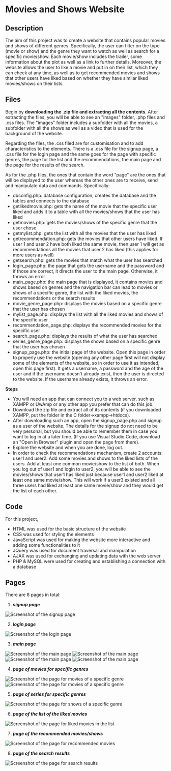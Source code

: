 # Movies and Shows Website

## Description

The aim of this project was to create a website that contains popular movies and shows of different genres. Specifically, the user can filter on the type (movie or show) and the genre they want to watch as well as search for a specific movie/show. Each movie/show includes the trailer, some information about the plot as well as a link to further details. Moreover, the website allows the user to like a movie and put in on their list, which they can check at any time, as well as to get recommended movies and shows that other users have liked based on whether they have similar liked movies/shows on their lists. 


## Files

Begin by **downloading the .zip file and extracting all the contents**. After extracting the files, you will be able to see an "images" folder, .php files and .css files. The "images" folder includes a subfolder with all the movies, a subfolder with all the shows as well as a video that is used for the background of the website. 

Regarding the files, the .css filed are for customisation and to add characteristics to the elements. There is a .css file for the signup page, a .css file for the login page and the same goes for the page with specific genres, the page for the list and the recommendations, the main page and the page for the results of the search. 

As for the .php files, the ones that contain the word "page" are the ones that will be displayed to the user whereas the other ones are to receive, send and manipulate data and commands. Specifically:
- dbconfig.php: database configuration, creates the database and the tables and connects to the database
- getlikedmovie.php: gets the name of the movie that the specific user liked and adds it to a table with all the movies/shows that the user has liked
- getmovies.php: gets the movies/shows of the specific genre that the user chose
- getmylist.php: gets the list with all the movies that the user has liked
- getrecommendation.php: gets the movies that other users have liked. If user 1 and user 2 have both liked the same movie, then user 1 will get as recommendations all the movies that user 2 has liked (this applies for more users as well)
- getsearch.php: gets the movies that match what the user has searched
- login_page.php: the page that gets the username and the password and if those are correct, it directs the user to the main page. Otherwise, it throws an error
- main_page.php: the main page that is displayed, it contains movies and shows based on genres and the navigation bar can lead to movies or shows of a specific genre, the list with the liked movies, the recommendations or the search results
- movie_genre_page.php: displays the movies based on a specific genre that the user has chosen
- mylist_page.php: displays the list with all the liked movies and shows of the specific user
- recommendation_page.php: displays the recommended movies for the specific user
- search_page.php: displays the results of what the user has searched
- series_genre_page.php: displays the shows based on a specific genre that the user has chosen
- signup_page.php: the initial page of the website. Open this page in order to properly use the website (opening any other page first will not display some of the elements of the website, so in order to use it as intended, open this page first). It gets a username, a password and the age of the user and if the username doesn't already exist, then the user is directed to the website. If the username already exists, it throws an error.

**Steps**
- You will need an app that can connect you to a web server, such as XAMPP or UwAmp or any other app you prefer that can do this job.
- Download the zip file and extract all of its contents (if you downloaded XAMPP, put the folder in the C folder->xampp->htdocs).
- After downloading such an app, open the signup_page.php and signup as a user of the website. The details for the signup do not need to be very personal, but you should be able to remember them in case you want to log in at a later time. (If you use Visual Studio Code, download an "Open in Browser" plugin and open the page from there).
- Explore the website and when you are done, log out.
- In order to check the recommendations mechanism, create 2 accounts: user1 and user2. Add some movies and shows to the liked lists of the users. Add at least one common movie/show to the list of both. When you log out of user1 and login to user2, you will be able to see the movies/shows that user1 has liked just because user1 and user2 liked at least one same movie/show. This will work if a user3 existed and all three users had liked at least one same movie/show and they would get the list of each other. 


## Code

For this project, 
- HTML was used for the basic structure of the website
- CSS was used for styling the elements
- JavaScript was used for making the website more interactive and adding some functionalities to it
- JQuery was used for document traversal and manipulation
- AJAX was used for exchanging and updating data with the web server
- PHP & MySQL were used for creating and establishing a connection with a database


## Pages

There are 8 pages in total: 
1. ***signup page***
   
![Screenshot of the signup page](Screenshots/signup_page.png)

2. ***login page***

![Screenshot of the login page](Screenshots/login_page.png)
 
3. ***main page***

![Screenshot of the main page](Screenshots/main_page1.png)
![Screenshot of the main page](Screenshots/main_page2.png)
![Screenshot of the main page](Screenshots/main_page3.png)
![Screenshot of the main page](Screenshots/main_page4.png)

4. ***page of movies for specific genres***

![Screenshot of the page for movies of a specific genre](Screenshots/movies_genre1.png)
![Screenshot of the page for movies of a specific genre](Screenshots/movies_genre2.png)

5. ***page of series for specific genres***

![Screenshot of the page for shows of a specific genre](Screenshots/series_genre.png)

6. ***page of the list of the liked movies***

![Screenshot of the page for liked movies in the list](Screenshots/mylist_page.png)

7. ***page of the recommended movies/shows***

![Screenshot of the page for recommended movies](Screenshots/recommendations_page.png)

8. ***page of the search results***

![Screenshot of the page for search results](Screenshots/search_page.png)
